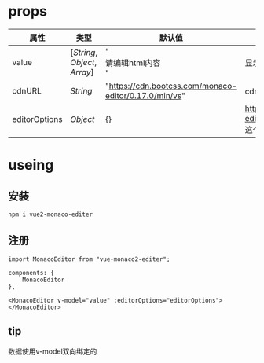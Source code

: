 # props

| 属性          | 类型                          | 默认值                                                | 描述                                                         |
| ------------- | ----------------------------- | ----------------------------------------------------- | ------------------------------------------------------------ |
| value         | [*String*, *Object*, *Array*] | "<div>请编辑html内容</div>"                           | 显示的数据值                                                 |
| cdnURL        | *String*                      | "https://cdn.bootcss.com/monaco-editor/0.17.0/min/vs" | cdn地址 可去 https://github.com/Microsoft/monaco-editor 下载 |
| editorOptions | *Object*                      | {}                                                    | https://microsoft.github.io/monaco-editor/api/interfaces/monaco.editor.ieditorconstructionoptions.html 这个地址可以去配置 |

# useing

## 安装

```
npm i vue2-monaco-editer
```

## 注册

```
import MonacoEditor from "vue-monaco2-editer";
```

```
components: {
	MonacoEditor
},
```

```
<MonacoEditor v-model="value" :editorOptions="editorOptions"></MonacoEditor>
```

## tip

数据使用v-model双向绑定的